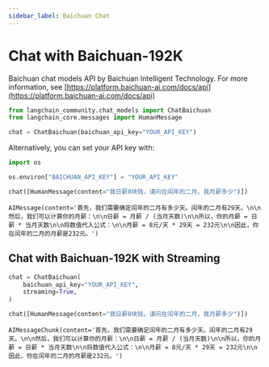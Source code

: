 ```yaml
---
sidebar_label: Baichuan Chat
---
```

# Chat with Baichuan-192K

Baichuan chat models API by Baichuan Intelligent Technology. For more information, see [https://platform.baichuan-ai.com/docs/api](https://platform.baichuan-ai.com/docs/api)


```python
from langchain_community.chat_models import ChatBaichuan
from langchain_core.messages import HumanMessage
```


```python
chat = ChatBaichuan(baichuan_api_key="YOUR_API_KEY")
```

Alternatively, you can set your API key with:


```python
import os

os.environ["BAICHUAN_API_KEY"] = "YOUR_API_KEY"
```


```python
chat([HumanMessage(content="我日薪8块钱，请问在闰年的二月，我月薪多少")])
```




    AIMessage(content='首先，我们需要确定闰年的二月有多少天。闰年的二月有29天。\n\n然后，我们可以计算你的月薪：\n\n日薪 = 月薪 / (当月天数)\n\n所以，你的月薪 = 日薪 * 当月天数\n\n将数值代入公式：\n\n月薪 = 8元/天 * 29天 = 232元\n\n因此，你在闰年的二月的月薪是232元。')



## Chat with Baichuan-192K with Streaming


```python
chat = ChatBaichuan(
    baichuan_api_key="YOUR_API_KEY",
    streaming=True,
)
```


```python
chat([HumanMessage(content="我日薪8块钱，请问在闰年的二月，我月薪多少")])
```




    AIMessageChunk(content='首先，我们需要确定闰年的二月有多少天。闰年的二月有29天。\n\n然后，我们可以计算你的月薪：\n\n日薪 = 月薪 / (当月天数)\n\n所以，你的月薪 = 日薪 * 当月天数\n\n将数值代入公式：\n\n月薪 = 8元/天 * 29天 = 232元\n\n因此，你在闰年的二月的月薪是232元。')


